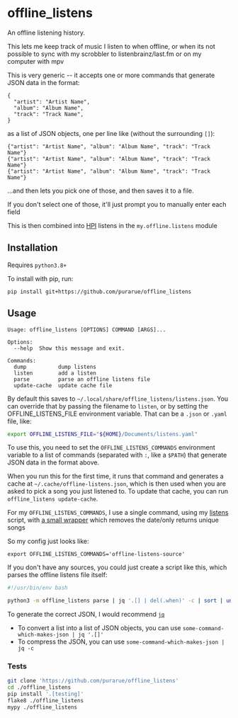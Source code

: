 # offline_listens

An offline listening history.

This lets me keep track of music I listen to when offline, or when its not possible to sync with my scrobbler to listenbrainz/last.fm or on my computer with mpv

This is very generic -- it accepts one or more commands that generate JSON data in the format:

```
{
  "artist": "Artist Name",
  "album": "Album Name",
  "track": "Track Name",
}
```

as a list of JSON objects, one per line like (without the surrounding `[]`):

```
{"artist": "Artist Name", "album": "Album Name", "track": "Track Name"}
{"artist": "Artist Name", "album": "Album Name", "track": "Track Name"}
{"artist": "Artist Name", "album": "Album Name", "track": "Track Name"}
```

...and then lets you pick one of those, and then saves it to a file.

If you don't select one of those, it'll just prompt you to manually enter each field

This is then combined into [HPI](https://github.com/purarue/HPI) listens in the `my.offline.listens` module

## Installation

Requires `python3.8+`

To install with pip, run:

```
pip install git+https://github.com/purarue/offline_listens
```

## Usage

```
Usage: offline_listens [OPTIONS] COMMAND [ARGS]...

Options:
  --help  Show this message and exit.

Commands:
  dump          dump listens
  listen        add a listen
  parse         parse an offline listens file
  update-cache  update cache file
```

By default this saves to `~/.local/share/offline_listens/listens.json`. You can override that by passing the filename to `listen`, or by setting the OFFLINE_LISTENS_FILE environment variable. That can be a `.json` or `.yaml` file, like:

```bash
export OFFLINE_LISTENS_FILE="${HOME}/Documents/listens.yaml"
```

To use this, you need to set the `OFFLINE_LISTENS_COMMANDS` environment variable to a list of commands (separated with `:`, like a `$PATH`) that generate JSON data in the format above.

When you run this for the first time, it runs that command and generates a cache at `~/.cache/offline-listens.json`, which is then used when you are asked to pick a song you just listened to. To update that cache, you can run `offline_listens update-cache`.

For my `OFFLINE_LISTENS_COMMANDS`, I use a single command, using my [listens](https://github.com/purarue/HPI-personal/blob/master/scripts/listens) script, with [a small wrapper](https://github.com/purarue/HPI-personal/blob/master/scripts/offline-listens-source) which removes the date/only returns unique songs

So my config just looks like:

```
export OFFLINE_LISTENS_COMMANDS='offline-listens-source'
```

If you don't have any sources, you could just create a script like this, which parses the offline listens file itself:

```bash
#!/usr/bin/env bash

python3 -m offline_listens parse | jq '.[] | del(.when)' -c | sort | uniq
```

To generate the correct JSON, I would recommend [`jq`](https://stedolan.github.io/jq/)

- To convert a list into a list of JSON objects, you can use `some-command-which-makes-json | jq '.[]'`
- To compress the JSON, you can use `some-command-which-makes-json | jq -c`

### Tests

```bash
git clone 'https://github.com/purarue/offline_listens'
cd ./offline_listens
pip install '.[testing]'
flake8 ./offline_listens
mypy ./offline_listens
```
